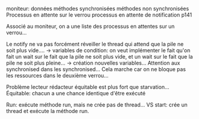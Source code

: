 moniteur: 
données 
méthodes synchronisées
méthodes non synchronisées
Processus en attente sur le verrou
processus en attente de notification
p141

Associé au moniteur, on a une liste des processus en attentes sur un verrou...

Le notify ne va pas forcément réveiller le thread qui attend que la pile ne soit plus vide....
-> variables de condition: on veut implémenter le fait qu'on fait un wait sur le fait que la pile ne soit plus vide, et un wait sur le fait que la pile ne soit plus pleine...
    -> création nouvelles variables...
Attention aux synchronised dans les synchronised... Cela marche car on ne bloque pas les ressources dans le deuxième verrou...

Problème lecteur rédacteur
équitable est plus fort que starvation... Équitable: chacun a une chance identique d'être exécuté

Run: exécute méthode run, mais ne crée pas de thread... VS start: crée un thread et exécute la méthode run.

